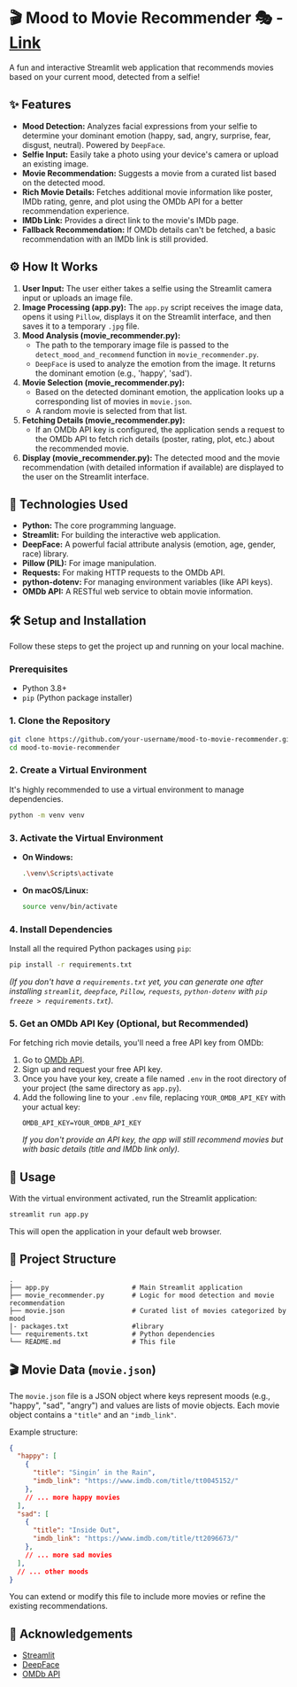 # 🎬 Mood to Movie Recommender 🎭 - [Link](https://mood-to-movie-recommendation.streamlit.app/)

A fun and interactive Streamlit web application that recommends movies based on your current mood, detected from a selfie\!

## ✨ Features

  * **Mood Detection:** Analyzes facial expressions from your selfie to determine your dominant emotion (happy, sad, angry, surprise, fear, disgust, neutral). Powered by `DeepFace`.
  * **Selfie Input:** Easily take a photo using your device's camera or upload an existing image.
  * **Movie Recommendation:** Suggests a movie from a curated list based on the detected mood.
  * **Rich Movie Details:** Fetches additional movie information like poster, IMDb rating, genre, and plot using the OMDb API for a better recommendation experience.
  * **IMDb Link:** Provides a direct link to the movie's IMDb page.
  * **Fallback Recommendation:** If OMDb details can't be fetched, a basic recommendation with an IMDb link is still provided.

## ⚙️ How It Works

1.  **User Input:** The user either takes a selfie using the Streamlit camera input or uploads an image file.
2.  **Image Processing (app.py):** The `app.py` script receives the image data, opens it using `Pillow`, displays it on the Streamlit interface, and then saves it to a temporary `.jpg` file.
3.  **Mood Analysis (movie\_recommender.py):**
      * The path to the temporary image file is passed to the `detect_mood_and_recommend` function in `movie_recommender.py`.
      * `DeepFace` is used to analyze the emotion from the image. It returns the dominant emotion (e.g., 'happy', 'sad').
4.  **Movie Selection (movie\_recommender.py):**
      * Based on the detected dominant emotion, the application looks up a corresponding list of movies in `movie.json`.
      * A random movie is selected from that list.
5.  **Fetching Details (movie\_recommender.py):**
      * If an OMDb API key is configured, the application sends a request to the OMDb API to fetch rich details (poster, rating, plot, etc.) about the recommended movie.
6.  **Display (movie\_recommender.py):** The detected mood and the movie recommendation (with detailed information if available) are displayed to the user on the Streamlit interface.

## 🚀 Technologies Used

  * **Python:** The core programming language.
  * **Streamlit:** For building the interactive web application.
  * **DeepFace:** A powerful facial attribute analysis (emotion, age, gender, race) library.
  * **Pillow (PIL):** For image manipulation.
  * **Requests:** For making HTTP requests to the OMDb API.
  * **python-dotenv:** For managing environment variables (like API keys).
  * **OMDb API:** A RESTful web service to obtain movie information.

## 🛠️ Setup and Installation

Follow these steps to get the project up and running on your local machine.

### Prerequisites

  * Python 3.8+
  * `pip` (Python package installer)

### 1\. Clone the Repository

```bash
git clone https://github.com/your-username/mood-to-movie-recommender.git # Replace with your repo URL
cd mood-to-movie-recommender
```

### 2\. Create a Virtual Environment

It's highly recommended to use a virtual environment to manage dependencies.

```bash
python -m venv venv
```

### 3\. Activate the Virtual Environment

  * **On Windows:**
    ```bash
    .\venv\Scripts\activate
    ```
  * **On macOS/Linux:**
    ```bash
    source venv/bin/activate
    ```

### 4\. Install Dependencies

Install all the required Python packages using `pip`:

```bash
pip install -r requirements.txt
```

*(If you don't have a `requirements.txt` yet, you can generate one after installing `streamlit`, `deepface`, `Pillow`, `requests`, `python-dotenv` with `pip freeze > requirements.txt`)*.

### 5\. Get an OMDb API Key (Optional, but Recommended)

For fetching rich movie details, you'll need a free API key from OMDb:

1.  Go to [OMDb API](http://www.omdbapi.com/apikey.aspx).
2.  Sign up and request your free API key.
3.  Once you have your key, create a file named `.env` in the root directory of your project (the same directory as `app.py`).
4.  Add the following line to your `.env` file, replacing `YOUR_OMDB_API_KEY` with your actual key:
    ```
    OMDB_API_KEY=YOUR_OMDB_API_KEY
    ```
    *If you don't provide an API key, the app will still recommend movies but with basic details (title and IMDb link only).*

## 🚀 Usage

With the virtual environment activated, run the Streamlit application:

```bash
streamlit run app.py
```

This will open the application in your default web browser.

## 📁 Project Structure

```
.
├── app.py                     # Main Streamlit application
├── movie_recommender.py       # Logic for mood detection and movie recommendation
├── movie.json                 # Curated list of movies categorized by mood
|- packages.txt                #library
└── requirements.txt           # Python dependencies
└── README.md                  # This file
```

## 🎬 Movie Data (`movie.json`)

The `movie.json` file is a JSON object where keys represent moods (e.g., "happy", "sad", "angry") and values are lists of movie objects. Each movie object contains a `"title"` and an `"imdb_link"`.

Example structure:

```json
{
  "happy": [
    {
      "title": "Singin’ in the Rain",
      "imdb_link": "https://www.imdb.com/title/tt0045152/"
    },
    // ... more happy movies
  ],
  "sad": [
    {
      "title": "Inside Out",
      "imdb_link": "https://www.imdb.com/title/tt2096673/"
    },
    // ... more sad movies
  ],
  // ... other moods
}
```

You can extend or modify this file to include more movies or refine the existing recommendations.


## 🙏 Acknowledgements

  * [Streamlit](https://streamlit.io/)
  * [DeepFace](https://github.com/serengil/deepface)
  * [OMDb API](http://www.omdbapi.com/)